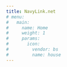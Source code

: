 ```yaml
---
title: NavyLink.net
# menu:
#   main:
#     name: Home
#     weight: 1
#     params:
#       icon:
#         vendor: bs
#         name: house
---
```

